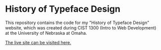 # History of Typeface Design
This repository contains the code for my "History of Typeface Design" website, which was created during CIST 1300 (Intro to Web Development) at the University of Nebraska at Omaha.

[The live site can be visited here.](http://loki.ist.unomaha.edu/~kmcalpine/project/index.html) 
